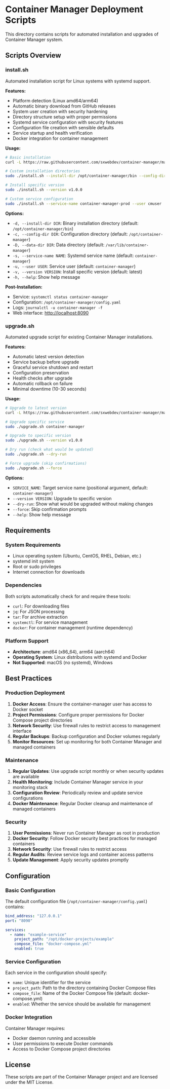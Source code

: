 # Container Manager Deployment Scripts

This directory contains scripts for automated installation and upgrades of Container Manager system.

## Scripts Overview

### install.sh

Automated installation script for Linux systems with systemd support.

**Features:**

- Platform detection (Linux amd64/arm64)
- Automatic binary download from GitHub releases
- System user creation with security hardening
- Directory structure setup with proper permissions
- Systemd service configuration with security features
- Configuration file creation with sensible defaults
- Service startup and health verification
- Docker integration for container management

**Usage:**

```bash
# Basic installation
curl -L https://raw.githubusercontent.com/sxwebdev/container-manager/master/scripts/install.sh | sudo bash

# Custom installation directories
sudo ./install.sh --install-dir /opt/container-manager/bin --config-dir /opt/container-manager

# Install specific version
sudo ./install.sh --version v1.0.0

# Custom service configuration
sudo ./install.sh --service-name container-manager-prod --user cmuser
```

**Options:**

- `-d, --install-dir DIR`: Binary installation directory (default: `/opt/container-manager/bin`)
- `-c, --config-dir DIR`: Configuration directory (default: `/opt/container-manager`)
- `-D, --data-dir DIR`: Data directory (default: `/var/lib/container-manager`)
- `-s, --service-name NAME`: Systemd service name (default: `container-manager`)
- `-u, --user USER`: Service user (default: `container-manager`)
- `-v, --version VERSION`: Install specific version (default: latest)
- `-h, --help`: Show help message

**Post-Installation:**

- Service: `systemctl status container-manager`
- Configuration: `/opt/container-manager/config.yaml`
- Logs: `journalctl -u container-manager -f`
- Web interface: <http://localhost:8090>

### upgrade.sh

Automated upgrade script for existing Container Manager installations.

**Features:**

- Automatic latest version detection
- Service backup before upgrade
- Graceful service shutdown and restart
- Configuration preservation
- Health checks after upgrade
- Automatic rollback on failure
- Minimal downtime (10-30 seconds)

**Usage:**

```bash
# Upgrade to latest version
curl -L https://raw.githubusercontent.com/sxwebdev/container-manager/master/scripts/upgrade.sh | sudo bash

# Upgrade specific service
sudo ./upgrade.sh container-manager

# Upgrade to specific version
sudo ./upgrade.sh --version v1.0.0

# Dry run (check what would be updated)
sudo ./upgrade.sh --dry-run

# Force upgrade (skip confirmations)
sudo ./upgrade.sh --force
```

**Options:**

- `SERVICE_NAME`: Target service name (positional argument, default: `container-manager`)
- `--version VERSION`: Upgrade to specific version
- `--dry-run`: Show what would be upgraded without making changes
- `--force`: Skip confirmation prompts
- `--help`: Show help message

## Requirements

### System Requirements

- Linux operating system (Ubuntu, CentOS, RHEL, Debian, etc.)
- systemd init system
- Root or sudo privileges
- Internet connection for downloads

### Dependencies

Both scripts automatically check for and require these tools:

- `curl`: For downloading files
- `jq`: For JSON processing
- `tar`: For archive extraction
- `systemctl`: For service management
- `docker`: For container management (runtime dependency)

### Platform Support

- **Architecture**: amd64 (x86_64), arm64 (aarch64)
- **Operating System**: Linux distributions with systemd and Docker
- **Not Supported**: macOS (no systemd), Windows

## Best Practices

### Production Deployment

1. **Docker Access**: Ensure the container-manager user has access to Docker socket
1. **Project Permissions**: Configure proper permissions for Docker Compose project directories
1. **Network Security**: Use firewall rules to restrict access to management interface
1. **Regular Backups**: Backup configuration and Docker volumes regularly
1. **Monitor Resources**: Set up monitoring for both Container Manager and managed containers

### Maintenance

1. **Regular Updates**: Use upgrade script monthly or when security updates are available
1. **Health Monitoring**: Include Container Manager service in your monitoring stack
1. **Configuration Review**: Periodically review and update service configurations
1. **Docker Maintenance**: Regular Docker cleanup and maintenance of managed containers

### Security

1. **User Permissions**: Never run Container Manager as root in production
1. **Docker Security**: Follow Docker security best practices for managed containers
1. **Network Security**: Use firewall rules to restrict access
1. **Regular Audits**: Review service logs and container access patterns
1. **Update Management**: Apply security updates promptly

## Configuration

### Basic Configuration

The default configuration file (`/opt/container-manager/config.yaml`) contains:

```yaml
bind_address: "127.0.0.1"
port: "8090"

services:
  - name: "example-service"
    project_path: "/opt/docker-projects/example"
    compose_file: "docker-compose.yml"
    enabled: true
```

### Service Configuration

Each service in the configuration should specify:

- `name`: Unique identifier for the service
- `project_path`: Path to the directory containing Docker Compose files
- `compose_file`: Name of the Docker Compose file (default: docker-compose.yml)
- `enabled`: Whether the service should be available for management

### Docker Integration

Container Manager requires:

- Docker daemon running and accessible
- User permissions to execute Docker commands
- Access to Docker Compose project directories

## License

These scripts are part of the Container Manager project and are licensed under the MIT License.
